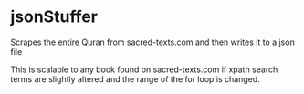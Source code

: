 # jsonStuffer
Scrapes the entire Quran from sacred-texts.com and then writes it to a json file

This is scalable to any book found on sacred-texts.com if xpath search terms are slightly altered and the range of the for loop is changed.
